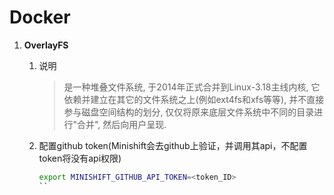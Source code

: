 # Docker

1. **OverlayFS**
   1. 说明
      > 是一种堆叠文件系统, 于2014年正式合并到Linux-3.18主线内核, 它依赖并建立在其它的文件系统之上(例如ext4fs和xfs等等), 并不直接参与磁盘空间结构的划分, 仅仅将原来底层文件系统中不同的目录进行"合并", 然后向用户呈现.
   
   2. 配置github token(Minishift会去github上验证，并调用其api，不配置token将没有api权限)
      ```bash
      export MINISHIFT_GITHUB_API_TOKEN=<token_ID>
      ``